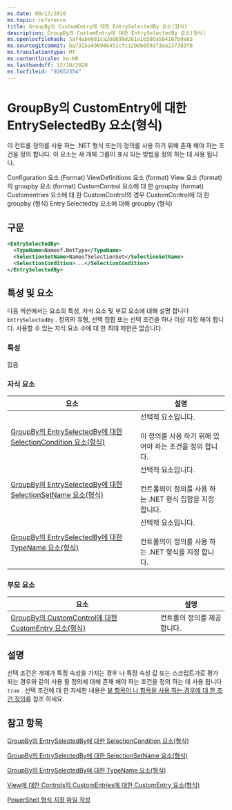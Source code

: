 ```yaml
---
ms.date: 09/13/2016
ms.topic: reference
title: GroupBy의 CustomEntry에 대한 EntrySelectedBy 요소(형식)
description: GroupBy의 CustomEntry에 대한 EntrySelectedBy 요소(형식)
ms.openlocfilehash: 5af4abe081ca268699d281a1b586a584107b9a83
ms.sourcegitcommit: ba7315a496986451cfc1296b659d73ea2373d3f0
ms.translationtype: MT
ms.contentlocale: ko-KR
ms.lasthandoff: 12/10/2020
ms.locfileid: "92652354"
---
```

# <a name="entryselectedby-element-for-customentry-for-groupby-format"></a>GroupBy의 CustomEntry에 대한 EntrySelectedBy 요소(형식)

이 컨트롤 정의를 사용 하는 .NET 형식 또는이 정의를 사용 하기 위해 존재 해야 하는 조건을 정의 합니다. 이 요소는 새 개체 그룹이 표시 되는 방법을 정의 하는 데 사용 됩니다.

Configuration 요소 (Format) ViewDefinitions 요소 (format) View 요소 (format)의 groupby 요소 (format) CustomControl 요소에 대 한 groupby (format) Customentries 요소에 대 한 CustomControl의 경우 CustomControl에 대 한 groupby (형식) Entry Selectedby 요소에 대해 groupby (형식)

## <a name="syntax"></a>구문

```xml
<EntrySelectedBy>
  <TypeName>Nameof.NetType</TypeName>
  <SelectionSetName>NameofSelectionSet</SelectionSetName>
  <SelectionCondition>...</SelectionCondition>
</EntrySelectedBy>
```

## <a name="attributes-and-elements"></a>특성 및 요소

다음 섹션에서는 요소의 특성, 자식 요소 및 부모 요소에 대해 설명 합니다 `EntrySelectedBy` . 정의의 유형, 선택 집합 또는 선택 조건을 하나 이상 지정 해야 합니다. 사용할 수 있는 자식 요소 수에 대 한 최대 제한은 없습니다.

### <a name="attributes"></a>특성

없음

### <a name="child-elements"></a>자식 요소

|요소|설명|
|-------------|-----------------|
|[GroupBy의 EntrySelectedBy에 대한 SelectionCondition 요소(형식)](./selectioncondition-element-for-entryselectedby-for-groupby-format.md)|선택적 요소입니다.<br /><br /> 이 정의를 사용 하기 위해 있어야 하는 조건을 정의 합니다.|
|[GroupBy의 EntrySelectedBy에 대한 SelectionSetName 요소(형식)](./selectionsetname-element-for-entryselectedby-for-groupby-format.md)|선택적 요소입니다.<br /><br /> 컨트롤의이 정의를 사용 하는 .NET 형식 집합을 지정 합니다.|
|[GroupBy의 EntrySelectedBy에 대한 TypeName 요소(형식)](./typename-element-for-entryselectedby-for-groupby-format.md)|선택적 요소입니다.<br /><br /> 컨트롤의이 정의를 사용 하는 .NET 형식을 지정 합니다.|

### <a name="parent-elements"></a>부모 요소

|요소|설명|
|-------------|-----------------|
|[GroupBy의 CustomControl에 대한 CustomEntry 요소(형식)](./customentry-element-for-customcontrol-for-groupby-format.md)|컨트롤의 정의를 제공 합니다.|

## <a name="remarks"></a>설명

선택 조건은 개체가 특정 속성을 가지는 경우 나 특정 속성 값 또는 스크립트가로 평가 되는 경우와 같이 사용 될 정의에 대해 존재 해야 하는 조건을 정의 하는 데 사용 됩니다 `true` . 선택 조건에 대 한 자세한 내용은 [뷰 항목이 나 항목을 사용 하는 경우에 대 한 조건 정의](./defining-conditions-for-displaying-data.md)를 참조 하세요.

## <a name="see-also"></a>참고 항목

[GroupBy의 EntrySelectedBy에 대한 SelectionCondition 요소(형식)](./selectioncondition-element-for-entryselectedby-for-groupby-format.md)

[GroupBy의 EntrySelectedBy에 대한 SelectionSetName 요소(형식)](./selectionsetname-element-for-entryselectedby-for-groupby-format.md)

[GroupBy의 EntrySelectedBy에 대한 TypeName 요소(형식)](./typename-element-for-entryselectedby-for-groupby-format.md)

[View에 대한 Controls의 CustomEntries에 대한 CustomEntry 요소(형식)](./customentry-element-for-customentries-for-controls-for-view-format.md)

[PowerShell 형식 지정 파일 작성](./writing-a-powershell-formatting-file.md)
